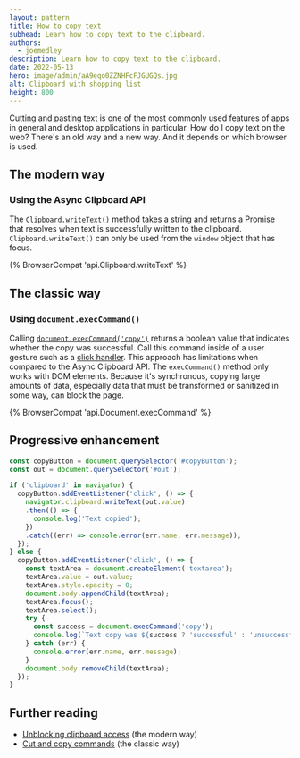 ```yaml
---
layout: pattern
title: How to copy text
subhead: Learn how to copy text to the clipboard.
authors:
  - joemedley
description: Learn how to copy text to the clipboard.
date: 2022-05-13
hero: image/admin/aA9eqo0ZZNHFcFJGUGQs.jpg
alt: Clipboard with shopping list
height: 800
---
```


Cutting and pasting text is one of the most commonly used features of apps in general and desktop applications in particular. How do I copy text on the web? There's an old way and a new way. And it depends on which browser is used.

## The modern way

### Using the Async Clipboard API

The [`Clipboard.writeText()`](​​https://developer.mozilla.org/docs/Web/API/Clipboard/writeText) method takes a string and returns a Promise that resolves when text is successfully written to the clipboard. `Clipboard.writeText()` can only be used from the `window` object that has focus.

{% BrowserCompat 'api.Clipboard.writeText' %}

## The classic way

### Using `document.execCommand()`

Calling [`document.execCommand('copy')`](https://developer.mozilla.org/docs/Web/API/Document/execCommand#copy) returns a boolean value that indicates whether the copy was successful. Call this command inside of a user gesture such as a [click handler](https://developer.mozilla.org/docs/Web/API/Element/click_event#javascript). This approach has limitations when compared to the Async Clipboard API. The `execCommand()` method only works with DOM elements. Because it's synchronous, copying large amounts of data, especially data that must be transformed or sanitized in some way, can block the page.

{% BrowserCompat 'api.Document.execCommand' %}

## Progressive enhancement

```js
const copyButton = document.querySelector('#copyButton');
const out = document.querySelector('#out');

if ('clipboard' in navigator) {
  copyButton.addEventListener('click', () => {
    navigator.clipboard.writeText(out.value)
    .then(() => {
      console.log('Text copied');
    })
    .catch((err) => console.error(err.name, err.message));
  });
} else {
  copyButton.addEventListener('click', () => {
    const textArea = document.createElement('textarea');
    textArea.value = out.value;
    textArea.style.opacity = 0;
    document.body.appendChild(textArea);
    textArea.focus();
    textArea.select();
    try {
      const success = document.execCommand('copy');
      console.log(`Text copy was ${success ? 'successful' : 'unsuccessful'}.`);
    } catch (err) {
      console.error(err.name, err.message);
    }
    document.body.removeChild(textArea);
  });
}
```

## Further reading

- [Unblocking clipboard access](/async-clipboard/) (the modern way)
- [Cut and copy commands](https://developer.chrome.com/blog/cut-and-copy-commands/) (the classic way)
